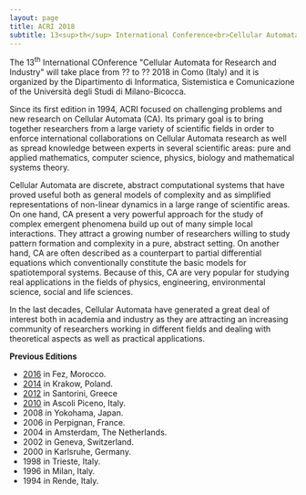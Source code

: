 ```yaml
---
layout: page
title: ACRI 2018
subtitle: 13<sup>th</sup> International Conference<br>Cellular Automata for Research and Industry
---
```


The 13<sup>th</sup> International COnference "Cellular Automata for Research and Industry" will take place from ?? to ?? 2018 in Como (Italy) and it is organized by the Dipartimento di Informatica, Sistemistica e Comunicazione of the Università degli Studi di Milano-Bicocca.

Since its first edition in 1994, ACRI focused on challenging problems and new research on Cellular Automata (CA). Its primary goal is to bring together researchers from a large variety of scientific fields in order to enforce international collaborations on Cellular Automata research as well as spread knowledge between experts in several scientific areas: pure and applied mathematics, computer science, physics, biology and mathematical systems theory.

Cellular Automata are discrete, abstract computational systems that have proved useful both as general models of complexity and as simplified representations of non-linear dynamics in a large range of scientific areas. On one hand, CA present a very powerful approach for the study of complex emergent phenomena build up out of many simple local interactions. They attract a growing number of researchers willing to study pattern formation and complexity in a pure, abstract setting. On another hand, CA are often described as a counterpart to partial differential equations which conventionally constitute the basic models for spatiotemporal systems. Because of this, CA are very popular for studying real applications in the fields of physics, engineering, environmental science, social and life sciences.

In the last decades, Cellular Automata have generated a great deal of interest both in academia and industry as they are attracting an increasing community of researchers working in different fields and dealing with theoretical aspects as well as practical applications.

**Previous Editions**

- [2016](http://acri2016.complexworld.net) in Fez, Morocco. [<i class="fa fa-book" aria-hidden="true"></i>](http://www.springer.com/us/book/978-3-319-44364-5)
- [2014](http://www.acri2014.agh.edu.pl/doku.php) in Krakow, Poland. [<i class="fa fa-book" aria-hidden="true"></i>](http://www.springer.com/us/book/9783319115191)
- [2012](http://acri2012.duth.gr) in Santorini, Greece [<i class="fa fa-book" aria-hidden="true"></i>](http://www.springer.com/us/book/9783642333491)
- [2010](http://www.acri2010.disco.unimib.it) in Ascoli Piceno, Italy. [<i class="fa fa-book" aria-hidden="true"></i>]()
- 2008 in Yokohama, Japan. [<i class="fa fa-book" aria-hidden="true"></i>](http://www.springer.com/us/book/9783642159787)
- 2006 in Perpignan, France. [<i class="fa fa-book" aria-hidden="true"></i>](http://www.springer.com/us/book/9783540409298)
- 2004 in Amsterdam, The Netherlands. [<i class="fa fa-book" aria-hidden="true"></i>](http://www.springer.com/us/book/9783540235965)
- 2002 in Geneva, Switzerland. [<i class="fa fa-book" aria-hidden="true"></i>](http://www.springer.com/us/book/9783540443049)
- 2000 in Karlsruhe, Germany. [<i class="fa fa-book" aria-hidden="true"></i>](http://www.springer.com/in/book/9781852333881)
- 1998 in Trieste, Italy. [<i class="fa fa-book" aria-hidden="true"></i>](http://www.springer.com/in/book/9781852330484)
- 1996 in Milan, Italy. [<i class="fa fa-book" aria-hidden="true"></i>](http://www.springer.com/us/book/9783540760917)
- 1994 in Rende, Italy.
